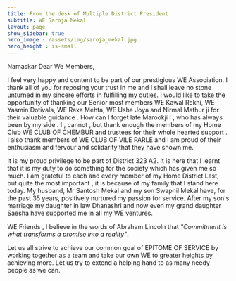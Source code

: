 ```yaml
---
title: From the desk of Multiple District President
subtitle: WE Saroja Mekal
layout: page
show_sidebar: true
hero_image : /assets/img/saroja_mekal.jpg
hero_height : is-small
---
```


Namaskar Dear We Members,

I feel very happy and content to be part of our prestigious WE Association. I thank all of you for reposing your trust in me and I shall leave no stone unturned in my sincere efforts in fulfilling my duties. I would like to take the opportunity of thanking our Senior most members WE Kawal Rekhi, WE Yasmin Dotivala, WE Raxa Mehta, WE Usha Joya and Nirmal Mathur ji for their valuable guidance . How can I forget late Marookji I , who has always been by my side . I , cannot , but thank enough the members of my Home Club WE CLUB OF CHEMBUR and trustees for their whole hearted support . I also thank members of WE CLUB OF VILE PARLE and I am proud of their enthusiasm and fervour and solidarity that they have shown me.

It is my proud privilege to be part of District 323 A2. It is here that I learnt that it is my duty to do something for the society which has given me so much. I am grateful to each and every member of my Home District Last, but quite the most important , it is because of my family that I stand here today. My husband, Mr Santosh Mekal and my son Swapnil Mekal have, for the past 35 years, positively nurtured my passion for service. After my son's marriage my daughter in law Dhanashri and now even my grand daughter Saesha have supported me in all my WE ventures. 

WE Friends , I believe in the words of Abraham Lincoln that _"Commitment is what transforms a promise into a reality"_.

Let us all strive to achieve our common goal of EPITOME OF SERVICE by working together as a team and take our own WE to greater heights by achieving more. Let us try to extend a helping hand to as many needy people as we can.